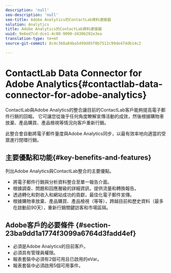 ```yaml
---
description: 'null'
seo-description: 'null'
seo-title: Adobe Analytics的ContactLab資料連接器
solution: Analytics
title: Adobe Analytics的ContactLab資料連接器
uuid: 9e6ed7cd-dce1-4c00-9090-d4306202e3ea
translation-type: tm+mt
source-git-commit: 8c4c368a84ba5499d85f0b7512c99de47ddb14c2

---
```



# ContactLab Data Connector for Adobe Analytics{#contactlab-data-connector-for-adobe-analytics}

ContactLab與Adobe Analytics的整合讓目前的ContactLab客戶能夠提高電子郵件行銷的回報。 它可讓您從幾乎任何角度瞭解宣傳活動的成效，然後根據購物車放棄、產品購買、產品檢視等情況向客戶重新行銷。

此整合會自動將電子郵件量度與Adobe Analytics同步，以最有效率地向適當的受眾進行閉環行銷。

## 主要優點和功能{#key-benefits-and-features}

列出Adobe Analytics與ContactLab整合的主要優點。

* 將電子郵件行銷與分析資料整合至單一報告介面。
* 根據調查、問題和回應層級的詳細資訊，提供流量和轉換報告。
* 透過轉化和對收入和網站成功的貢獻，最佳化電子郵件宣傳。
* 根據購物車放棄、產品購買、產品檢視（等等），跨越目前和歷史資料（最多在啟動前90天），重新行銷關鍵訪客和市場區隔。

## Adobe客戶的必要條件 {#section-23ba9dd1a1774f3099a6764d3fadd4ef}

* 必須是Adobe Analytics的目前客戶。
* 必須具有管理員權限。
* 報表套裝中必須有2個可用且已啟用的eVar。
* 報表套裝中必須啟用5個可用事件。
